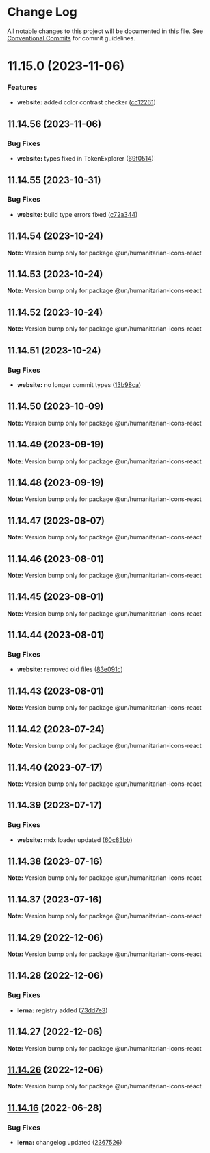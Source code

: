 # Change Log

All notable changes to this project will be documented in this file.
See [Conventional Commits](https://conventionalcommits.org) for commit guidelines.

# 11.15.0 (2023-11-06)


### Features

* **website:** added color contrast checker ([cc12261](https://github.com/carbon-design-system/carbon/commit/cc122617dc46fcfe8c8913b405837d549ad2f8f0))





## 11.14.56 (2023-11-06)


### Bug Fixes

* **website:** types fixed in TokenExplorer ([69f0514](https://github.com/carbon-design-system/carbon/commit/69f051402c3fe011e026aae5ffee006c9412ae8f))





## 11.14.55 (2023-10-31)


### Bug Fixes

* **website:** build type errors fixed ([c72a344](https://github.com/carbon-design-system/carbon/commit/c72a3440fc4ef3f29fdacb24e853e315bc54fe0b))





## 11.14.54 (2023-10-24)

**Note:** Version bump only for package @un/humanitarian-icons-react





## 11.14.53 (2023-10-24)

**Note:** Version bump only for package @un/humanitarian-icons-react





## 11.14.52 (2023-10-24)

**Note:** Version bump only for package @un/humanitarian-icons-react





## 11.14.51 (2023-10-24)


### Bug Fixes

* **website:** no longer commit types ([13b98ca](https://github.com/carbon-design-system/carbon/commit/13b98ca873487caa77dbc0828da85c9c136ce6a5))





## 11.14.50 (2023-10-09)

**Note:** Version bump only for package @un/humanitarian-icons-react





## 11.14.49 (2023-09-19)

**Note:** Version bump only for package @un/humanitarian-icons-react





## 11.14.48 (2023-09-19)

**Note:** Version bump only for package @un/humanitarian-icons-react





## 11.14.47 (2023-08-07)

**Note:** Version bump only for package @un/humanitarian-icons-react





## 11.14.46 (2023-08-01)

**Note:** Version bump only for package @un/humanitarian-icons-react





## 11.14.45 (2023-08-01)

**Note:** Version bump only for package @un/humanitarian-icons-react





## 11.14.44 (2023-08-01)


### Bug Fixes

* **website:** removed old files ([83e091c](https://github.com/carbon-design-system/carbon/commit/83e091c04153ac227dbad158e999cb4f247c58ce))





## 11.14.43 (2023-08-01)

**Note:** Version bump only for package @un/humanitarian-icons-react





## 11.14.42 (2023-07-24)

**Note:** Version bump only for package @un/humanitarian-icons-react





## 11.14.40 (2023-07-17)

**Note:** Version bump only for package @un/humanitarian-icons-react





## 11.14.39 (2023-07-17)


### Bug Fixes

* **website:** mdx loader updated ([60c83bb](https://github.com/carbon-design-system/carbon/commit/60c83bba74621ba5a93c9718bc49e4cdfbc807b6))





## 11.14.38 (2023-07-16)

**Note:** Version bump only for package @un/humanitarian-icons-react





## 11.14.37 (2023-07-16)

**Note:** Version bump only for package @un/humanitarian-icons-react





## 11.14.29 (2022-12-06)

**Note:** Version bump only for package @un/humanitarian-icons-react

## 11.14.28 (2022-12-06)

### Bug Fixes

- **lerna:** registry added ([73dd7e3](https://github.com/carbon-design-system/carbon/commit/73dd7e367e91bc1a372aa7e3f841f7f24a1b6934))

## 11.14.27 (2022-12-06)

**Note:** Version bump only for package @un/humanitarian-icons-react

## [11.14.26](https://github.com/carbon-design-system/carbon/compare/@un/humanitarian-icons-react@11.14.25...@un/humanitarian-icons-react@11.14.26) (2022-12-06)

**Note:** Version bump only for package @un/humanitarian-icons-react

## [11.14.16](https://github.com/carbon-design-system/carbon/compare/@un/humanitarian-icons-react@11.14.15...@un/humanitarian-icons-react@11.14.16) (2022-06-28)

### Bug Fixes

- **lerna:** changelog updated ([2367526](https://github.com/carbon-design-system/carbon/commit/236752651f113088dc7bee3921e5c06213c1f72e))
